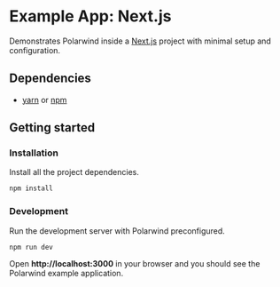 # Example App: Next.js

Demonstrates Polarwind inside a [Next.js](https://nextjs.org/) project with minimal setup and configuration.

## Dependencies

- [yarn](https://github.com/yarnpkg/yarn/) or [npm](https://www.npmjs.com/)

## Getting started

### Installation

Install all the project dependencies.

```bash
npm install
```

### Development

Run the development server with Polarwind preconfigured.

```bash
npm run dev
```

Open **http://localhost:3000** in your browser and you should see the Polarwind example application.
